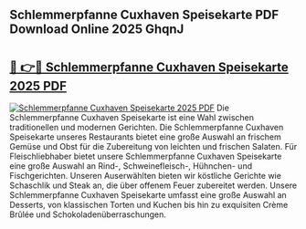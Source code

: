 ## Schlemmerpfanne Cuxhaven Speisekarte PDF Download Online 2025 GhqnJ

# <h2><a href="http://gc68z8f.nevu.top/?p=Schlemmerpfanne+Cuxhaven+Speisekarte">🔗 👉🔴 Schlemmerpfanne Cuxhaven Speisekarte 2025 PDF</a></h2>

[![Schlemmerpfanne Cuxhaven Speisekarte 2025 PDF](https://i.imgur.com/dBaPXMq.png)](http://gc68z8f.nevu.top/?p=Schlemmerpfanne+Cuxhaven+Speisekarte)
Die Schlemmerpfanne Cuxhaven Speisekarte ist eine Wahl zwischen traditionellen und modernen Gerichten. Die Schlemmerpfanne Cuxhaven Speisekarte unseres Restaurants bietet eine große Auswahl an frischem Gemüse und Obst für die Zubereitung von leichten und frischen Salaten. Für Fleischliebhaber bietet unsere Schlemmerpfanne Cuxhaven Speisekarte eine große Auswahl an Rind-, Schweinefleisch-, Hühnchen- und Fischgerichten. Unseren Auserwählten bieten wir köstliche Gerichte wie Schaschlik und Steak an, die über offenem Feuer zubereitet werden. Unsere Schlemmerpfanne Cuxhaven Speisekarte umfasst eine große Auswahl an Desserts, von klassischen Torten und Kuchen bis hin zu exquisiten Crème Brûlée und Schokoladenüberraschungen.
